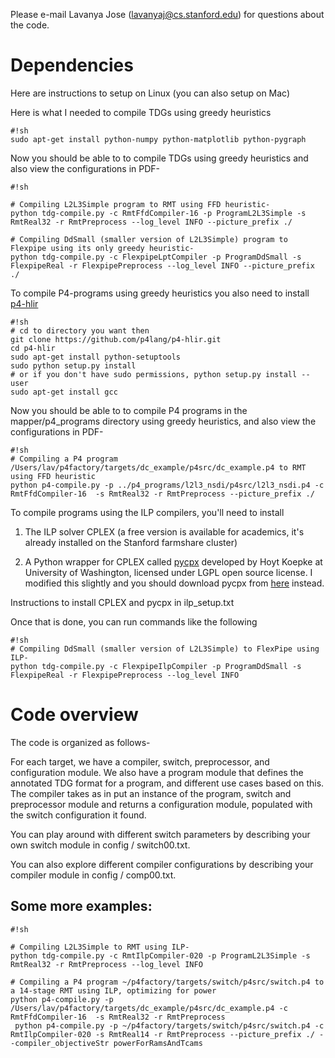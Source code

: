Please e-mail Lavanya Jose (lavanyaj@cs.stanford.edu) for questions about the code.

# Dependencies #

Here are instructions to setup on Linux (you can also setup on Mac)

Here is what I needed to compile TDGs using greedy heuristics 

```
#!sh
sudo apt-get install python-numpy python-matplotlib python-pygraph
```

Now you should be able to to compile TDGs using greedy heuristics and also view the configurations in PDF-

```
#!sh

# Compiling L2L3Simple program to RMT using FFD heuristic-
python tdg-compile.py -c RmtFfdCompiler-16 -p ProgramL2L3Simple -s RmtReal32 -r RmtPreprocess --log_level INFO --picture_prefix ./

# Compiling DdSmall (smaller version of L2L3Simple) program to Flexpipe using its only greedy heuristic-
python tdg-compile.py -c FlexpipeLptCompiler -p ProgramDdSmall -s FlexpipeReal -r FlexpipePreprocess --log_level INFO --picture_prefix ./

```

To compile P4-programs using greedy heuristics you also need to install [p4-hlir](https://github.com/p4lang/p4-hlir)

```
#!sh
# cd to directory you want then
git clone https://github.com/p4lang/p4-hlir.git
cd p4-hlir
sudo apt-get install python-setuptools
sudo python setup.py install
# or if you don't have sudo permissions, python setup.py install --user
sudo apt-get install gcc
```

Now you should be able to to compile P4 programs in the mapper/p4_programs directory using greedy heuristics, and also view the configurations in PDF-

```
#!sh
# Compiling a P4 program /Users/lav/p4factory/targets/dc_example/p4src/dc_example.p4 to RMT using FFD heuristic
python p4-compile.py -p ../p4_programs/l2l3_nsdi/p4src/l2l3_nsdi.p4 -c RmtFfdCompiler-16  -s RmtReal32 -r RmtPreprocess --picture_prefix ./
```

To compile programs using the ILP compilers, you'll need to install 

1. The ILP solver CPLEX (a free version is available for academics, it's already installed on the Stanford farmshare cluster)

2. A Python wrapper for CPLEX called [pycpx](http://www.stat.washington.edu/~hoytak/code/pycpx/) developed by Hoyt Koepke at University of Washington, licensed under LGPL open source license. I modified this slightly and you should download pycpx from [here](https://github.com/lavanyaj/pycpx) instead.

Instructions to install CPLEX and pycpx in ilp_setup.txt

Once that is done, you can run commands like the following

```
#!sh
# Compiling DdSmall (smaller version of L2L3Simple) to FlexPipe using ILP-
python tdg-compile.py -c FlexpipeIlpCompiler -p ProgramDdSmall -s FlexpipeReal -r FlexpipePreprocess --log_level INFO
```

# Code overview #
The code is organized as follows-

For each target, we have a compiler, switch, preprocessor,
and configuration module. We also have a program module that defines the annotated TDG format
for a program, and different use cases based on this.
The compiler takes as in put an instance of the program, switch and preprocessor module
and returns a configuration module, populated with the switch configuration it found.

You can play around with different switch parameters by describing your own switch module in config / switch00.txt. 

You can also explore different compiler configurations by describing your compiler module in config / comp00.txt.


## Some more examples: ##

```
#!sh

# Compiling L2L3Simple to RMT using ILP-
python tdg-compile.py -c RmtIlpCompiler-020 -p ProgramL2L3Simple -s RmtReal32 -r RmtPreprocess --log_level INFO

# Compiling a P4 program ~/p4factory/targets/switch/p4src/switch.p4 to a 14-stage RMT using ILP, optimizing for power
python p4-compile.py -p /Users/lav/p4factory/targets/dc_example/p4src/dc_example.p4 -c RmtFfdCompiler-16  -s RmtReal32 -r RmtPreprocess
 python p4-compile.py -p ~/p4factory/targets/switch/p4src/switch.p4 -c RmtIlpCompiler-020 -s RmtReal14 -r RmtPreprocess --picture_prefix ./ --compiler_objectiveStr powerForRamsAndTcams
```